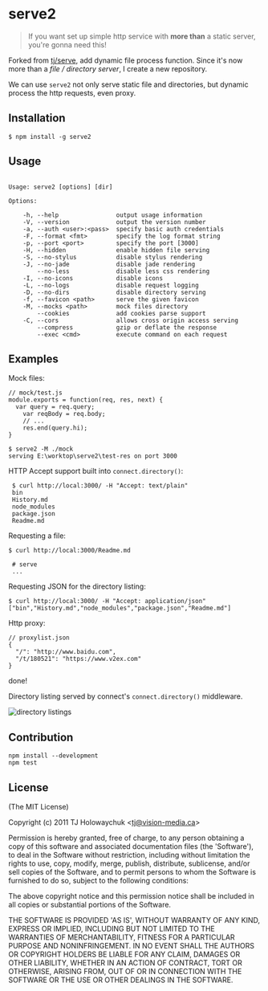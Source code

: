 
# serve2

> If you want set up simple http service with **more than** a static server, you're gonna need this!

  Forked from [tj/serve](http://github.com/visionmedia/serve), add dynamic file process function. Since it's now more than a *file / directory server*, I create a new repository.

  We can use `serve2` not only serve static file and directories, but dynamic process the http requests, even proxy.

## Installation

    $ npm install -g serve2

## Usage

```

Usage: serve2 [options] [dir]

Options:

    -h, --help                output usage information
    -V, --version             output the version number
    -a, --auth <user>:<pass>  specify basic auth credentials
    -F, --format <fmt>        specify the log format string
    -p, --port <port>         specify the port [3000]
    -H, --hidden              enable hidden file serving
    -S, --no-stylus           disable stylus rendering
    -J, --no-jade             disable jade rendering
        --no-less             disable less css rendering
    -I, --no-icons            disable icons
    -L, --no-logs             disable request logging
    -D, --no-dirs             disable directory serving
    -f, --favicon <path>      serve the given favicon
    -M, --mocks <path>        mock files directory
        --cookies             add cookies parse support
    -C, --cors                allows cross origin access serving
        --compress            gzip or deflate the response
        --exec <cmd>          execute command on each request

```

## Examples

  Mock files:

    // mock/test.js
    module.exports = function(req, res, next) {
      var query = req.query;
        var reqBody = req.body;
        // ...
        res.end(query.hi);
    }

    $ serve2 -M ./mock
    serving E:\worktop\serve2\test-res on port 3000

  HTTP Accept support built into `connect.directory()`:

     $ curl http://local:3000/ -H "Accept: text/plain"
     bin
     History.md
     node_modules
     package.json
     Readme.md

  Requesting a file:

    $ curl http://local:3000/Readme.md

     # serve
     ...

  Requesting JSON for the directory listing:

    $ curl http://local:3000/ -H "Accept: application/json"
    ["bin","History.md","node_modules","package.json","Readme.md"]

  Http proxy:

    // proxylist.json
    {
      "/": "http://www.baidu.com",
      "/t/180521": "https://www.v2ex.com"
    }

  done!

 Directory listing served by connect's `connect.directory()` middleware.

  ![directory listings](http://f.cl.ly/items/100M2C3o0p2u3A0q1o3H/Screenshot.png)

## Contribution

```
npm install --development
npm test
```

## License

(The MIT License)

Copyright (c) 2011 TJ Holowaychuk &lt;tj@vision-media.ca&gt;

Permission is hereby granted, free of charge, to any person obtaining
a copy of this software and associated documentation files (the
'Software'), to deal in the Software without restriction, including
without limitation the rights to use, copy, modify, merge, publish,
distribute, sublicense, and/or sell copies of the Software, and to
permit persons to whom the Software is furnished to do so, subject to
the following conditions:

The above copyright notice and this permission notice shall be
included in all copies or substantial portions of the Software.

THE SOFTWARE IS PROVIDED 'AS IS', WITHOUT WARRANTY OF ANY KIND,
EXPRESS OR IMPLIED, INCLUDING BUT NOT LIMITED TO THE WARRANTIES OF
MERCHANTABILITY, FITNESS FOR A PARTICULAR PURPOSE AND NONINFRINGEMENT.
IN NO EVENT SHALL THE AUTHORS OR COPYRIGHT HOLDERS BE LIABLE FOR ANY
CLAIM, DAMAGES OR OTHER LIABILITY, WHETHER IN AN ACTION OF CONTRACT,
TORT OR OTHERWISE, ARISING FROM, OUT OF OR IN CONNECTION WITH THE
SOFTWARE OR THE USE OR OTHER DEALINGS IN THE SOFTWARE.

